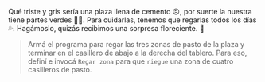 <gs-attire attire-url="https://raw.githubusercontent.com/MumukiProject/mumuki-guia-gobstones-ciudad-de-san-luis/master/assets/attires/config_1571408451746.json"></gs-attire>

<gs-toolbox toolbox-url="https://raw.githubusercontent.com/MumukiProject/mumuki-guia-gobstones-ciudad-de-san-luis/master/assets/toolbox_1571408700276.xml"></gs-toolbox>

Qué triste y gris sería una plaza llena de cemento :persevere:, por suerte la nuestra tiene partes verdes :deciduous_tree::tulip:. Para cuidarlas, tenemos que regarlas todos los días :sweat_drops:. Hagámoslo, quizás recibimos una sorpresa floreciente. :star_struck:

> Armá el programa para regar las tres zonas de pasto de la plaza y terminar en el casillero de abajo a la derecha del tablero. Para eso, definí e invocá `Regar zona` para que `riegue` una zona de cuatro casilleros de pasto.

